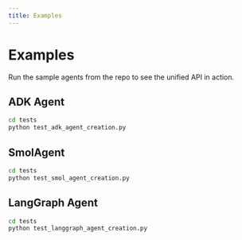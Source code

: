 ```yaml
---
title: Examples
---
```


# Examples

Run the sample agents from the repo to see the unified API in action.

## ADK Agent

```bash
cd tests
python test_adk_agent_creation.py
```

## SmolAgent

```bash
cd tests
python test_smol_agent_creation.py
```

## LangGraph Agent

```bash
cd tests
python test_langgraph_agent_creation.py
```
